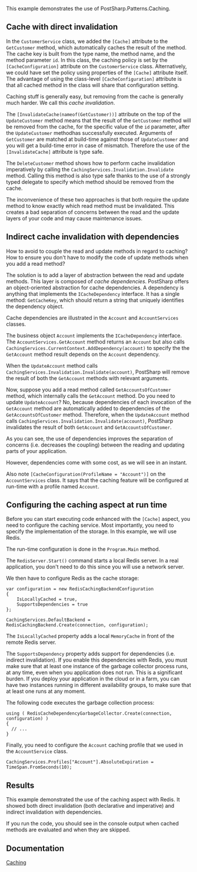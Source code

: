 This example demonstrates the use of PostSharp.Patterns.Caching.

## Cache with direct invalidation

In the `CustomerService` class, we added the `[Cache]` attribute to the `GetCustomer` method, which
automatically caches the result of the method. The cache key is built from the type name, the method name, and the
method parameter `id`. In this class, the caching policy is set by the `[CacheConfiguration]` attribute on
the `CustomerService` class. Alternatively, we could have set the policy using properties of the `[Cache]` attribute
itself. The advantage of using the class-level `[CacheConfiguration]` attribute is that all cached method in
the class will share that configuration setting.

Caching stuff is generally easy, but removing from the cache is generally much harder. We call this *cache invalidation*.

The `[InvalidateCache(nameof(GetCustomer))]` attribute on the top of the `UpdateCustomer` method means that
the result of the `GetCustomer` method will be removed from the cache, for the specific value of the `id` parameter,
after the `UpdateCustomer` methodhas  successfully executed. Arguments of `GetCustomer` are matched at build-time
against those of `UpdateCustomer` and you will get a build-time error in case of mismatch. Therefore the use
of the `[InvalidateCache]` attribute is type safe.

The `DeleteCustomer` method shows how to perform cache invalidation imperatively by calling the
`CachingServices.Invalidation.Invalidate` method. Calling this method is also type safe thanks to the use of
a strongly typed delegate to specify which method should be removed from the cache.

The inconvenience of these two approaches is that both require the update method to know exactly which
read method must be invalidated. This creates a bad separation of concerns between the read and the update layers
of your code and may cause maintenance issues.

## Indirect cache invalidation with dependencies

How to avoid to couple the read and update methods in regard to caching? How to ensure you don't have to modify
the code of update methods when you add a read method?

The solution is to add a layer of abstraction between the read and update methods. This layer is composed of
*cache dependencies*. PostSharp offers an object-oriented abstraction for cache dependencies. A dependency
is anything that implements the `ICacheDependency` interface. It has a single method: `GetCacheKey`, which
should return a string that uniquely identifies the dependency object.

Cache dependencies are illustrated in the `Account` and `AccountServices` classes.

The business object `Account` implements the `ICacheDependency` interface. The `AccountServices.GetAccount` method
returns an `Account` but also calls `CachingServices.CurrentContext.AddDependency(account)` to specify the
the `GetAccount` method result depends on the `Account` dependency.

When the `UpdateAccount` method calls `CachingServices.Invalidation.Invalidate(account)`, PostSharp will
remove the result of both the `GetAccount` methods with relevant arguments.

Now, suppose you add a read method called  `GetAccountsOfCustomer` method, which internally calls the `GetAccount` method.
Do you need to update `UpdateAccount`? No, because dependencies of each invocation of the `GetAccount` method are automatically added to dependencies of the `GetAccountsOfCustomer` method. Therefore, when the `UpdateAccount` method calls `CachingServices.Invalidation.Invalidate(account)`, PostSharp invalidates the result of both `GetAccount` and `GetAccountsOfCustomer`.

As you can see, the use of dependencies improves the separation of concerns (i.e. decreases the coupling) between the
reading and updating parts of your application.

However, dependencies come with some cost, as we will see in an instant.

Also note `[CacheConfiguration(ProfileName = "Account")]` on the `AccountServices` class. It says that the caching feature will
be configured at run-time with a profile named `Account`.

## Configuring the caching aspect at run time

Before you can start executing code enhanced with the `[Cache]` aspect, you need to configure the caching service. Most
importantly, you need to specify the implementation of the storage. In this example, we will use Redis.

The run-time configuration is done in the `Program.Main` method.

The `RedisServer.Start()` command starts a local Redis server. In a real application, you don't need to do this since
you will use a network server.

We then have to configure Redis as the cache storage:

```
var configuration = new RedisCachingBackendConfiguration
{
    IsLocallyCached = true,
    SupportsDependencies = true
};

CachingServices.DefaultBackend = RedisCachingBackend.Create(connection, configuration);
```

The `IsLocallyCached` property adds a local `MemoryCache` in front of the remote Redis server.

The `SupportsDependency` property adds support for dependencies (i.e. indirect invalidation). If you enable this dependencies
with Redis, you must make sure that at least one instance of the garbage collector process runs, at any time, even when
you application does not run. This is a significant burden. If you deploy your application in the cloud or in a farm, you
can have two instances running in different availability groups, to make sure that at least one runs at any moment.

The following code executes the garbage collection process:

```
using ( RedisCacheDependencyGarbageCollector.Create(connection, configuration) )
{
  // ...
}
```
 

Finally, you need to configure the `Account` caching profile that we used in the `AccountService` class.

```
CachingServices.Profiles["Account"].AbsoluteExpiration = TimeSpan.FromSeconds(10);
```

## Results

This example demonstrated the use of the caching aspect with Redis. It showed both direct invalidation
(both declarative and imperative) and indirect invalidation with dependencies.

If you run the code, you should see in the console output when cached methods are evaluated
and when they are skipped.

## Documentation 

 [Caching](http://doc.postsharp.net/caching)

